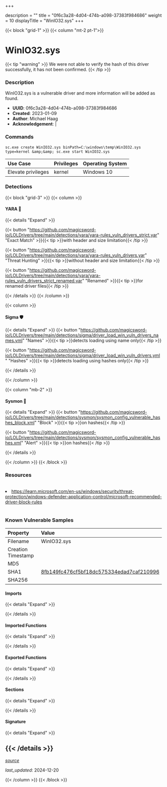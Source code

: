 +++

description = ""
title = "0f6c3a28-4d04-474b-a098-37383f984686"
weight = 10
displayTitle = "WinIO32.sys"
+++


{{< block "grid-1" >}}
{{< column "mt-2 pt-1">}}


# WinIO32.sys


{{< tip "warning" >}}
We were not able to verify the hash of this driver successfully, it has not been confirmed.
{{< /tip >}}


### Description

WinIO32.sys is a vulnerable driver and more information will be added as found.
- **UUID**: 0f6c3a28-4d04-474b-a098-37383f984686
- **Created**: 2023-01-09
- **Author**: Michael Haag
- **Acknowledgement**:  | [](https://twitter.com/)


### Commands

```
sc.exe create WinIO32.sys binPath=C:\windows\temp\WinIO32.sys type=kernel &amp;&amp; sc.exe start WinIO32.sys
```


| Use Case | Privileges | Operating System | 
|:---- | ---- | ---- |
| Elevate privileges | kernel | Windows 10 |



### Detections


{{< block "grid-3" >}}
{{< column >}}
#### YARA 🏹
{{< details "Expand" >}}

{{< button "https://github.com/magicsword-io/LOLDrivers/tree/main/detections/yara/yara-rules_vuln_drivers_strict.yar" "Exact Match" >}}{{< tip >}}with header and size limitation{{< /tip >}} 

{{< button "https://github.com/magicsword-io/LOLDrivers/tree/main/detections/yara/yara-rules_vuln_drivers.yar" "Threat Hunting" >}}{{< tip >}}without header and size limitation{{< /tip >}} 

{{< button "https://github.com/magicsword-io/LOLDrivers/tree/main/detections/yara/yara-rules_vuln_drivers_strict_renamed.yar" "Renamed" >}}{{< tip >}}for renamed driver files{{< /tip >}} 


{{< /details >}}
{{< /column >}}



{{< column >}}

#### Sigma 🛡️
{{< details "Expand" >}}
{{< button "https://github.com/magicsword-io/LOLDrivers/tree/main/detections/sigma/driver_load_win_vuln_drivers_names.yml" "Names" >}}{{< tip >}}detects loading using name only{{< /tip >}} 


{{< button "https://github.com/magicsword-io/LOLDrivers/tree/main/detections/sigma/driver_load_win_vuln_drivers.yml" "Hashes" >}}{{< tip >}}detects loading using hashes only{{< /tip >}} 

{{< /details >}}

{{< /column >}}


{{< column "mb-2" >}}

#### Sysmon 🔎
{{< details "Expand" >}}
{{< button "https://github.com/magicsword-io/LOLDrivers/tree/main/detections/sysmon/sysmon_config_vulnerable_hashes_block.xml" "Block" >}}{{< tip >}}on hashes{{< /tip >}} 

{{< button "https://github.com/magicsword-io/LOLDrivers/tree/main/detections/sysmon/sysmon_config_vulnerable_hashes.xml" "Alert" >}}{{< tip >}}on hashes{{< /tip >}} 

{{< /details >}}

{{< /column >}}
{{< /block >}}


### Resources
<br>
<li><a href="https://learn.microsoft.com/en-us/windows/security/threat-protection/windows-defender-application-control/microsoft-recommended-driver-block-rules">https://learn.microsoft.com/en-us/windows/security/threat-protection/windows-defender-application-control/microsoft-recommended-driver-block-rules</a></li>
<br>


### Known Vulnerable Samples

| Property           | Value |
|:-------------------|:------|
| Filename           | WinIO32.sys |
| Creation Timestamp           |  |
| MD5                | [](https://www.virustotal.com/gui/file/) |
| SHA1               | [8fb149fc476cf5bf18dc575334edad7caf210996](https://www.virustotal.com/gui/file/8fb149fc476cf5bf18dc575334edad7caf210996) |
| SHA256             | [](https://www.virustotal.com/gui/file/) |



#### Imports
{{< details "Expand" >}}

{{< /details >}}
#### Imported Functions
{{< details "Expand" >}}

{{< /details >}}
#### Exported Functions
{{< details "Expand" >}}

{{< /details >}}

#### Sections
{{< details "Expand" >}}

{{< /details >}}
#### Signature
{{< details "Expand" >}}

{{< /details >}}
-----



[*source*](https://github.com/magicsword-io/LOLDrivers/tree/main/yaml/0f6c3a28-4d04-474b-a098-37383f984686.yaml)

*last_updated:* 2024-12-20

{{< /column >}}
{{< /block >}}
